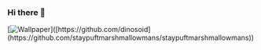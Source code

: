 ### Hi there 👋

<!--
**staypuftmarshmallowmans/staypuftmarshmallowmans** is a ✨ _special_ ✨ repository because its `README.md` (this file) appears on your GitHub profile.

Here are some ideas to get you started:

- 🔭 I’m currently working on ...
- 🌱 I’m currently learning ...
- 👯 I’m looking to collaborate on ...
- 🤔 I’m looking for help with ...
- 💬 Ask me about ...
- 📫 How to reach me: ...
- 😄 Pronouns: ...
- ⚡ Fun fact: ...
-->

[![Wallpaper]([https://images.wallpaperscraft.com/image/single/silhouettes_dinosaur_planet_132209_1280x720.jpg](https://en.wikipedia.org/wiki/Stay_Puft_Marshmallow_Man#/media/File:Mr._Stay-Puft_Marshmallow_Man.png))]([https://github.com/dinosoid](https://github.com/staypuftmarshmallowmans/staypuftmarshmallowmans))
